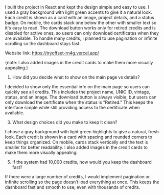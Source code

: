 I built the project in React and kept the design simple and easy to use. I used a gray background with light green accents to give it a natural look. Each credit is shown as a card with an image, project details, and a status badge. On mobile, the cards stack one below the other with smaller text so it's easy to read.
The download button works only for retired credits and is disabled for active ones, so users can only download certificates when they are available. To handle many credits, I planned to use pagination or infinite scrolling so the dashboard stays fast.

  
Website link: https://tryoffset-rn4g.vercel.app/

{note:  I also added images in the credit cards to make them more visually appealing.}

1. How did you decide what to show on the main page vs details?
 
I decided to show only the essential info on the main page so users can quickly see all credits. This includes the project name, UNIC ID, vintage, status, and an image. The download button is always visible, but users can only download the certificate when the status is “Retired.” This keeps the interface simple while still providing access to the certificate when available.

3. What design choices did you make to keep it clean?

I chose a gray background with light green highlights to give a natural, fresh look. Each credit is shown in a card with spacing and rounded corners to keep things organized. On mobile, cards stack vertically and the text is smaller for better readability. I also added images in the credit cards to make them more visually appealing.

5. If the system had 10,000 credits, how would you keep the dashboard fast?
   
If there were a large number of credits, I would implement pagination or infinite scrolling so the page doesn’t load everything at once. This keeps the dashboard fast and smooth to use, even with thousands of credits.
